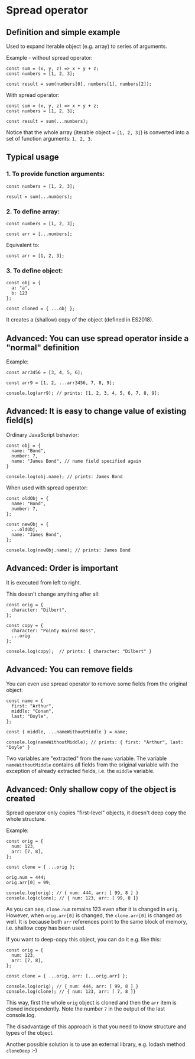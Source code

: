 # Spread operator



## Definition and simple example

Used to expand iterable object (e.g. array) to series of arguments.

Example - without spread operator:

```
const sum = (x, y, z) => x + y + z;
const numbers = [1, 2, 3];

const result = sum(numbers[0], numbers[1], numbers[2]);
```

With spread operator:

```
const sum = (x, y, z) => x + y + z;
const numbers = [1, 2, 3];

const result = sum(...numbers);
```

Notice that the whole array (iterable object = `[1, 2, 3]`) is converted into a set of function arguments: `1, 2, 3`.



## Typical usage

### 1. To provide function arguments:

```
const numbers = [1, 2, 3];

result = sum(...numbers);
```

### 2. To define array:

```
const numbers = [1, 2, 3];

const arr = [...numbers];
```

Equivalent to:

```
const arr = [1, 2, 3];
```

### 3. To define object:

```
const obj = {
  a: "a",
  b: 123
};

const cloned = { ...obj };
```

It creates a (shallow) copy of the object (defined in ES2018).



## Advanced: You can use spread operator inside a "normal" definition

Example:

```
const arr3456 = [3, 4, 5, 6];

const arr9 = [1, 2, ...arr3456, 7, 8, 9];

console.log(arr9); // prints: [1, 2, 3, 4, 5, 6, 7, 8, 9];
```



## Advanced: It is easy to change value of existing field(s)

Ordinary JavaScript behavior:

```
const obj = {
  name: "Bond",
  number: 7,
  name: "James Bond", // name field specified again
}

console.log(obj.name); // prints: James Bond
```

When used with spread operator:

```
const oldObj = {
  name: "Bond",
  number: 7,
};

const newObj = {
  ...oldObj,
  name: "James Bond",
};

console.log(newObj.name); // prints: James Bond
```

## Advanced: Order is important

It is executed from left to right.

This doesn't change anything after all:

```
const orig = {
  character: "Dilbert",
};

const copy = {
  character: "Pointy Haired Boss",
  ...orig
};

console.log(copy);  // prints: { character: "Dilbert" }
```


## Advanced: You can remove fields

You can even use spread operator to remove some fields from the original object:

```
const name = {
  first: "Arthur",
  middle: "Conan",
  last: "Doyle",
};

const { middle, ...nameWithoutMiddle } = name;

console.log(nameWithoutMiddle); // prints: { first: "Arthur", last: "Doyle" }
```

Two variables are "extracted" from the `name` variable. The variable `nameWithoutMiddle` contains all fields from the original variable with the exception of already extracted fields, i.e. the `middle` variable.



## Advanced: Only shallow copy of the object is created

Spread operator only copies "first-level" objects, it doesn't deep copy the whole structure.

Example:

```
const orig = {
  num: 123,
  arr: [7, 8],
};

const clone = { ...orig };

orig.num = 444;
orig.arr[0] = 99;

console.log(orig); // { num: 444, arr: [ 99, 8 ] }
console.log(clone); // { num: 123, arr: [ 99, 8 ]}
```

As you can see, `clone.num` remains 123 even after it is changed in `orig`. However, when `orig.arr[0]` is changed, the `clone.arr[0]` is changed as well. It is because both `arr` references point to the same block of memory, i.e. shallow copy has been used.

If you want to deep-copy this object, you can do it e.g. like this:

```
const orig = {
  num: 123,
  arr: [7, 8],
};

const clone = { ...orig, arr: [...orig.arr] };

console.log(orig); // { num: 444, arr: [ 99, 8 ] }
console.log(clone); // { num: 123, arr: [ 7, 8 ]}
```

This way, first the whole `orig` object is cloned and then the `arr` item is cloned independently. Note the number `7` in the output of the last console.log.

The disadvantage of this approach is that you need to know structure and types of the object.

Another possible solution is to use an external library, e.g. lodash method `cloneDeep` :-)
